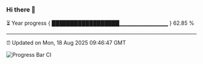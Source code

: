 ### Hi there 👋

⏳ Year progress { ██████████████████▁▁▁▁▁▁▁▁▁▁▁▁ } 62.85 %

---

⏰ Updated on Mon, 18 Aug 2025 09:46:47 GMT

![Progress Bar CI](https://github.com/IshwaranRudhara/GIT-ACTION/workflows/Progress%20Bar%20CI/badge.svg)
